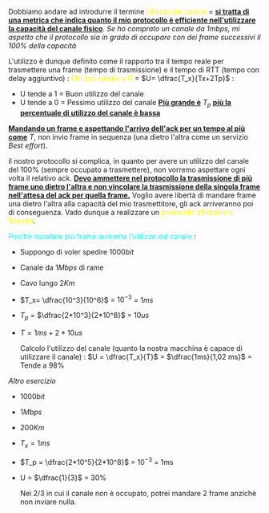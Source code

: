 Dobbiamo andare ad introdurre il termine <span style=color:yellow>Utilizzo del canale</span> = <b><u>si tratta di una metrica che indica quanto il mio protocollo è efficiente nell'utilizzare la capacità del canale fisico</u></b>. *Se ho comprato un canale da 1mbps, mi aspetto che il protocollo sia in grado di occupare con dei frame successivi il 100% della capacità*

L'utilizzo è dunque definito come il rapporto tra il tempo reale per trasmettere una frame (tempo di trasmissione) e il tempo di RTT (tempo con delay aggiuntivo) : 
<span style=color:yellow>Utilizzo canale o U</span> = $U= \dfrac{T_x}{Tx+2Tp}$  :
 - U tende a 1 = Buon utilizzo del canale
 - U tende a 0 = Pessimo utilizzo del canale
<b><u>Più grande è</u></b> $T_p$ <b><u>più la percentuale di utilizzo del canale è bassa</u></b>

<b><u>Mandando un frame e aspettando l'arrivo dell'ack per un tempo al più come</u></b> $T$, non invio frame in sequenza (una dietro l'altra come un servizio *Best effort*).  

il nostro protocollo si complica, in quanto per avere un utilizzo del canale del 100% (sempre occupato a trasmettere), non vorremo aspettare ogni volta il relativo ack. <b><u>Devo ammettere nel protocollo la trasmissione di più frame uno dietro l'altra e non vincolare la trasmissione della singola frame nell'attesa del ack per quella frame.</u></b> Voglio avere libertà di mandare frame una dietro l'altra alla capacità del mio trasmettitore, gli ack arriveranno poi di conseguenza. Vado dunque a realizzare un <span style=color:yellow>protocollo affidabile a finestra</span>.

<span style=color:cyan>Perchè mandare più frame aumenta l'utilizzo del canale</span> : 
- Suppongo di voler spedire $1000 bit$
- Canale da $1 Mbps$ di rame
- Cavo lungo $2Km$

- $T_x= \dfrac{10^3}{10^6}$ = $10^{-3}$  = $1 ms$
- $T_p$ = $\dfrac{2*10^3}{2*10^8}$ = $10us$
- $T = 1ms + 2 *10us$

  Calcolo l'utilizzo del canale (quanto la nostra macchina è capace di utilizzare il canale) :
  $U = \dfrac{T_x}{T}$ = $\dfrac{1ms}{1,02 ms}$ = Tende a 98%

*Altro esercizio*
- $1000 bit$ 
- $1Mbps$
- $200Km$
- $T_x = 1ms$
- $T_p = \dfrac{2*10^5}{2*10^8}$ = $10^{-3}$ = 1ms
- U = $\dfrac{1}{3}$ = 30%

  Nei 2/3 in cui il canale non è occupato, potrei mandare 2 frame anzichè non inviare nulla. 